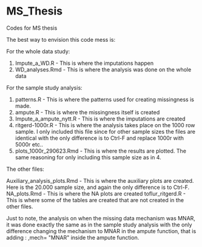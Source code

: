 # MS_Thesis
Codes for MS thesis

The best way to envision this code mess is:

For the whole data study:

1. Impute_a_WD.R    - This is where the imputations happen
2. WD_analyses.Rmd  - This is where the analysis was done on the whole data


For the sample study analysis:

1. patterns.R               - This is where the patterns used for creating missingness is made.
2. ampute.R                 - This is where the missingness itself is created
3. Impute_a_ampute_nytt.R   - This is where the imputations are created
4. ritgerd-1000r.R          - This is where the analysis takes place on the 1000 row sample. I only included this file since for other sample sizes the files
                               are identical with the only difference is to Ctrl-F and replace 1000r with 5000r etc..
5. plots_1000r_290623.Rmd   - This is where the results are plotted. The same reasoning for only including this sample size as in 4.


The other files:

Auxiliary_analysis_plots.Rmd  - This is where the auxiliary plots are created. Here is the 20.000 sample size, and again the only difference is to Ctrl-F.
NA_plots.Rmd                  - This is where the NA plots are created
toflur_ritgerd.R              - This is where some of the tables are created that are not created in the other files.


Just to note, the analysis on when the missing data mechanism was MNAR, it was done exactly the same as in the sample study analysis with the only difference changing the
mechanism to MNAR in the ampute function, that is adding : ,mech= "MNAR"  inside the ampute function.

